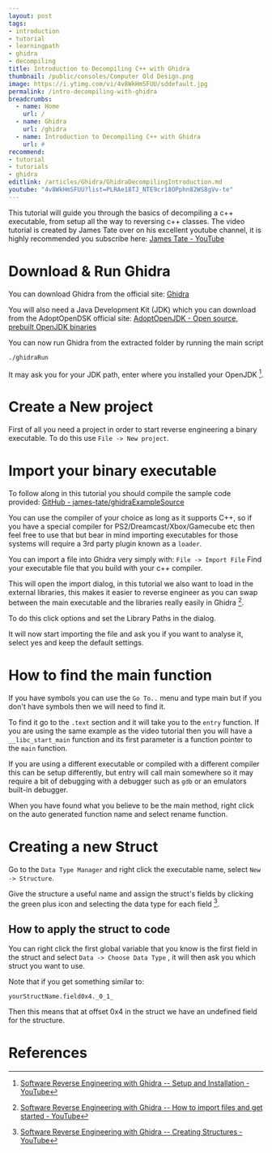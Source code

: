 ```yaml
---
layout: post
tags: 
- introduction
- tutorial
- learningpath
- ghidra
- decompiling
title: Introduction to Decompiling C++ with Ghidra
thumbnail: /public/consoles/Computer Old Design.png
image: https://i.ytimg.com/vi/4v8WkHmSFUU/sddefault.jpg
permalink: /intro-decompiling-with-ghidra
breadcrumbs:
  - name: Home
    url: /
  - name: Ghidra
    url: /ghidra
  - name: Introduction to Decompiling C++ with Ghidra
    url: #
recommend: 
- tutorial
- tutorials
- ghidra
editlink: /articles/Ghidra/GhidraDecompilingIntroduction.md
youtube: "4v8WkHmSFUU?list=PLRAe18TJ_NTE9cr18OPphn82WS8gVv-te"
---
```


This tutorial will guide you through the basics of decompiling a c++ executable, from setup all the way to reversing c++ classes. The video tutorial is created by James Tate over on his excellent youtube channel, it is highly recommended you subscribe here: [James Tate - YouTube](https://www.youtube.com/channel/UCwSxJ5kXVFPWi6fYuj6o78w)

# Download & Run Ghidra
You can download Ghidra from the official site: [Ghidra](https://ghidra-sre.org/)

You will also need a Java Development Kit (JDK) which you can download from the AdoptOpenDSK official site: [AdoptOpenJDK - Open source, prebuilt OpenJDK binaries](https://adoptopenjdk.net/index.html?variant=openjdk11&jvmVariant=hotspot)

You can now run Ghidra from the extracted folder by running the main script 
```bash
./ghidraRun
```
It may ask you for your JDK path, enter where you installed your OpenJDK [^1].

# Create a New project
First of all you need a project in order to start reverse engineering a binary executable. To do this use `File -> New project`.

# Import your binary executable
To follow along in this tutorial you should compile the sample code provided:
[GitHub - james-tate/ghidraExampleSource](https://github.com/james-tate/ghidraExampleSource)

You can use the compiler of your choice as long as it supports C++, so if you have a special compiler for PS2/Dreamcast/Xbox/Gamecube etc then feel free to use that but bear in mind importing executables for those systems will require a 3rd party plugin known as a `loader`.

You can import a file into Ghidra very simply with:
```File -> Import File```
Find your executable file that you build with your c++ compiler.

This will open the import dialog, in this tutorial we also want to load in the external libraries, this makes it easier to reverse engineer as you can swap between the main executable and the libraries really easily in Ghidra [^2].

To do this click options and set the Library Paths in the dialog.

It will now start importing the file and ask you if you want to analyse it, select yes and keep the default settings.

# How to find the main function
If you have symbols you can use the `Go To..` menu and type main but if you don't have symbols then we will need to find it.

To find it go to the `.text` section and it will take you to the `entry` function. If you are using the same example as the video tutorial then you will have a `__libc_start_main` function and its first parameter is a function pointer to the `main` function.

If you are using a different executable or compiled with a different compiler this can be setup differently, but entry will call main somewhere so it may require a bit of debugging with a debugger such as `gdb` or an emulators built-in debugger.

When you have found what you believe to be the main method, right click on the auto generated function name and select rename function.

# Creating a new Struct
Go to the `Data Type Manager` and right click the executable name, select `New -> Structure`.

Give the structure a useful name and assign the struct's fields by clicking the green plus icon and selecting the data type for each field [^3].

## How to apply the struct to code
You can right click the first global variable that you know is the first field in the struct and select `Data -> Choose Data Type` , it will then ask you which struct you want to use.

Note that if you get something similar to:
```
yourStructName.field0x4._0_1_
```
Then this means that at offset 0x4 in the struct we have an undefined field for the structure. 

# References
[^1]: [Software Reverse Engineering with Ghidra -- Setup and Installation - YouTube](https://www.youtube.com/watch?v=4v8WkHmSFUU)
[^2]: [Software Reverse Engineering with Ghidra -- How to import files and get started - YouTube](https://www.youtube.com/watch?v=OlWm9Oh9bj8)
[^3]: [Software Reverse Engineering with Ghidra -- Creating Structures - YouTube](https://www.youtube.com/watch?v=Y-BhEfbg7C4)
[^4]: [Software Reverse Engineering with Ghidra -- Creating Arrays and Changing Function Signatures - YouTube](https://www.youtube.com/watch?v=xP6ddyVeUWg&list=PLRAe18TJ_NTE9cr18OPphn82WS8gVv-te&index=5)

